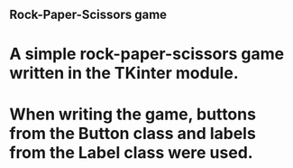 ## Rock-Paper-Scissors game

# A simple rock-paper-scissors game written in the TKinter module.

# When writing the game, buttons from the Button class and labels from the Label class were used.
